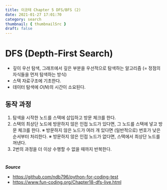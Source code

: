 ```yaml
---
title: 이코테 Chapter 5 DFS/BFS (2)
date: 2021-01-27 17:01:70
category: search
thumbnail: { thumbnailSrc }
draft: false
---
```


# DFS (Depth-First Search)

- 깊이 우선 탐색, 그래프에서 깊은 부분을 우선적으로 탐색하는 알고리즘
  (= 정점의 자식들을 먼저 탐색하는 방식)
- 스택 자료구조에 기초한다.
- 데이터 탐색에 $O(N)$의 시간이 소요된다.

## 동작 과정

1. 탐색을 시작한 노드를 스택에 삽입하고 방문 체크를 한다.
2. 스택의 최상단 노드에 방문하지 않은 인접 노드가 있다면, 그 노드를 스택에 넣고 방문 체크를 한다.
   ※ 방문하지 않은 노드가 여러 개 있다면 (일반적으로) 번호가 낮은 순서부터 처리한다.
   ※ 방문하지 않은 인접 노드가 없다면, 스택에서 최상단 노드를 꺼낸다.
3. 2번의 과정을 더 이상 수행할 수 없을 때까지 반복한다.

#

**_Source_**

- https://github.com/ndb796/python-for-coding-test
- https://www.fun-coding.org/Chapter18-dfs-live.html
